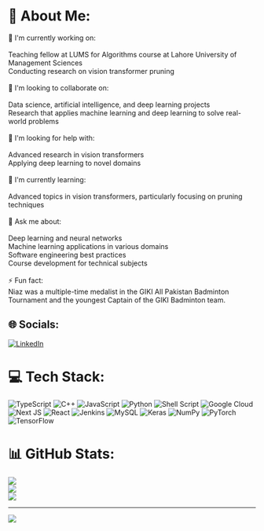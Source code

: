 # 💫 About Me:
🔭 I'm currently working on:<br><br>Teaching fellow at LUMS for Algorithms course at Lahore University of Management Sciences<br>Conducting research on vision transformer pruning<br><br>👥 I'm looking to collaborate on:<br><br>Data science, artificial intelligence, and deep learning projects<br>Research that applies machine learning and deep learning to solve real-world problems<br><br>🤝 I'm looking for help with:<br><br>Advanced research in vision transformers<br>Applying deep learning to novel domains<br><br>🌱 I'm currently learning:<br><br>Advanced topics in vision transformers, particularly focusing on pruning techniques<br><br>💬 Ask me about:<br><br>Deep learning and neural networks<br>Machine learning applications in various domains<br>Software engineering best practices<br>Course development for technical subjects<br><br>⚡ Fun fact:<br>Niaz was a multiple-time medalist in the GIKI All Pakistan Badminton Tournament and the youngest Captain of the GIKI Badminton team.


## 🌐 Socials:
[![LinkedIn](https://img.shields.io/badge/LinkedIn-%230077B5.svg?logo=linkedin&logoColor=white)](https://linkedin.com/in/https://www.linkedin.com/in/niaz-ahmad-03737b180) 

# 💻 Tech Stack:
![TypeScript](https://img.shields.io/badge/typescript-%23007ACC.svg?style=for-the-badge&logo=typescript&logoColor=white) ![C++](https://img.shields.io/badge/c++-%2300599C.svg?style=for-the-badge&logo=c%2B%2B&logoColor=white) ![JavaScript](https://img.shields.io/badge/javascript-%23323330.svg?style=for-the-badge&logo=javascript&logoColor=%23F7DF1E) ![Python](https://img.shields.io/badge/python-3670A0?style=for-the-badge&logo=python&logoColor=ffdd54) ![Shell Script](https://img.shields.io/badge/shell_script-%23121011.svg?style=for-the-badge&logo=gnu-bash&logoColor=white) ![Google Cloud](https://img.shields.io/badge/GoogleCloud-%234285F4.svg?style=for-the-badge&logo=google-cloud&logoColor=white) ![Next JS](https://img.shields.io/badge/Next-black?style=for-the-badge&logo=next.js&logoColor=white) ![React](https://img.shields.io/badge/react-%2320232a.svg?style=for-the-badge&logo=react&logoColor=%2361DAFB) ![Jenkins](https://img.shields.io/badge/jenkins-%232C5263.svg?style=for-the-badge&logo=jenkins&logoColor=white) ![MySQL](https://img.shields.io/badge/mysql-4479A1.svg?style=for-the-badge&logo=mysql&logoColor=white) ![Keras](https://img.shields.io/badge/Keras-%23D00000.svg?style=for-the-badge&logo=Keras&logoColor=white) ![NumPy](https://img.shields.io/badge/numpy-%23013243.svg?style=for-the-badge&logo=numpy&logoColor=white) ![PyTorch](https://img.shields.io/badge/PyTorch-%23EE4C2C.svg?style=for-the-badge&logo=PyTorch&logoColor=white) ![TensorFlow](https://img.shields.io/badge/TensorFlow-%23FF6F00.svg?style=for-the-badge&logo=TensorFlow&logoColor=white)
# 📊 GitHub Stats:
![](https://github-readme-stats.vercel.app/api?username=niaza64&theme=dark&hide_border=false&include_all_commits=false&count_private=false)<br/>
![](https://github-readme-streak-stats.herokuapp.com/?user=niaza64&theme=dark&hide_border=false)<br/>
![](https://github-readme-stats.vercel.app/api/top-langs/?username=niaza64&theme=dark&hide_border=false&include_all_commits=false&count_private=false&layout=compact)

---
[![](https://visitcount.itsvg.in/api?id=niaza64&icon=0&color=0)](https://visitcount.itsvg.in)
